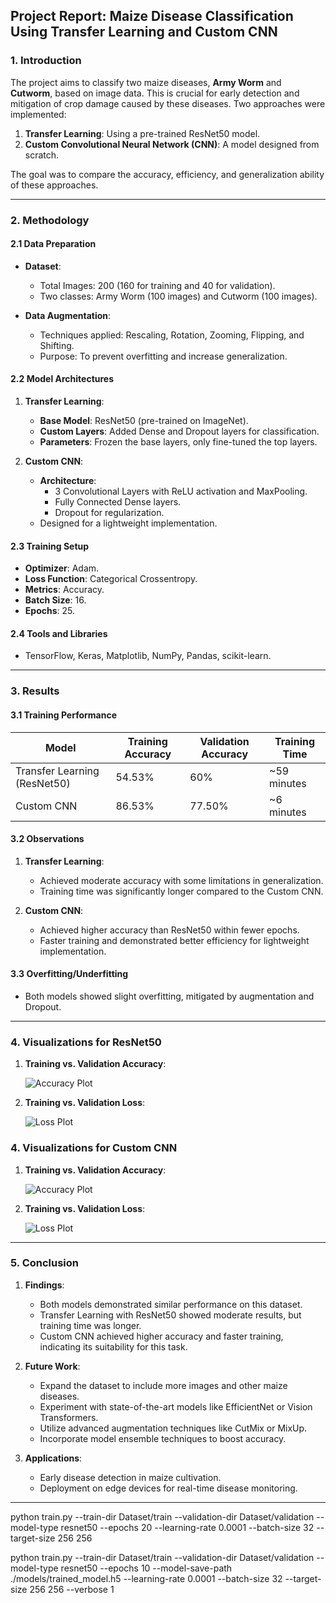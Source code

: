 ## **Project Report: Maize Disease Classification Using Transfer Learning and Custom CNN**

### **1. Introduction**
The project aims to classify two maize diseases, **Army Worm** and **Cutworm**, based on image data. This is crucial for early detection and mitigation of crop damage caused by these diseases. Two approaches were implemented:

1. **Transfer Learning**: Using a pre-trained ResNet50 model.
2. **Custom Convolutional Neural Network (CNN)**: A model designed from scratch.

The goal was to compare the accuracy, efficiency, and generalization ability of these approaches.

---

### **2. Methodology**

#### **2.1 Data Preparation**
- **Dataset**:
  - Total Images: 200 (160 for training and 40 for validation).
  - Two classes: Army Worm (100 images) and Cutworm (100 images).

- **Data Augmentation**:
  - Techniques applied: Rescaling, Rotation, Zooming, Flipping, and Shifting.
  - Purpose: To prevent overfitting and increase generalization.

#### **2.2 Model Architectures**
1. **Transfer Learning**:
   - **Base Model**: ResNet50 (pre-trained on ImageNet).
   - **Custom Layers**: Added Dense and Dropout layers for classification.
   - **Parameters**: Frozen the base layers, only fine-tuned the top layers.

2. **Custom CNN**:
   - **Architecture**:
     - 3 Convolutional Layers with ReLU activation and MaxPooling.
     - Fully Connected Dense layers.
     - Dropout for regularization.
   - Designed for a lightweight implementation.

#### **2.3 Training Setup**
- **Optimizer**: Adam.
- **Loss Function**: Categorical Crossentropy.
- **Metrics**: Accuracy.
- **Batch Size**: 16.
- **Epochs**: 25.

#### **2.4 Tools and Libraries**
- TensorFlow, Keras, Matplotlib, NumPy, Pandas, scikit-learn.

---

### **3. Results**

#### **3.1 Training Performance**
| **Model**              | **Training Accuracy** | **Validation Accuracy** | **Training Time** |
|-------------------------|-----------------------|--------------------------|--------------------|
| Transfer Learning (ResNet50) | 54.53%                | 60%                      | ~59 minutes        |
| Custom CNN              | 86.53%                | 77.50%                   | ~6 minutes         |

#### **3.2 Observations**
1. **Transfer Learning**:
   - Achieved moderate accuracy with some limitations in generalization.
   - Training time was significantly longer compared to the Custom CNN.

2. **Custom CNN**:
   - Achieved higher accuracy than ResNet50 within fewer epochs.
   - Faster training and demonstrated better efficiency for lightweight implementation.

#### **3.3 Overfitting/Underfitting**
- Both models showed slight overfitting, mitigated by augmentation and Dropout.

---

### **4. Visualizations for ResNet50**

1. **Training vs. Validation Accuracy**:

   ![Accuracy Plot](plot/ResNet50_model_accuarcy.png)

2. **Training vs. Validation Loss**:

   ![Loss Plot](plot/ResNet50_model_loss.png)

### **4. Visualizations for Custom CNN**

1. **Training vs. Validation Accuracy**:

   ![Accuracy Plot](plot/Custom_model_accuarcy.png)

2. **Training vs. Validation Loss**:

   ![Loss Plot](plot/Custom_model_loss.png)




---

### **5. Conclusion**

1. **Findings**:
   - Both models demonstrated similar performance on this dataset.
   - Transfer Learning with ResNet50 showed moderate results, but training time was longer.
   - Custom CNN achieved higher accuracy and faster training, indicating its suitability for this task.

2. **Future Work**:
   - Expand the dataset to include more images and other maize diseases.
   - Experiment with state-of-the-art models like EfficientNet or Vision Transformers.
   - Utilize advanced augmentation techniques like CutMix or MixUp.
   - Incorporate model ensemble techniques to boost accuracy.

3. **Applications**:
   - Early disease detection in maize cultivation.
   - Deployment on edge devices for real-time disease monitoring.

---

python train.py --train-dir Dataset/train --validation-dir Dataset/validation --model-type resnet50 --epochs 20 --learning-rate 0.0001 --batch-size 32 --target-size 256 256

python train.py --train-dir Dataset/train --validation-dir Dataset/validation --model-type resnet50 --epochs 10 --model-save-path ./models/trained_model.h5  --learning-rate 0.0001 --batch-size 32 --target-size 256 256 --verbose 1

